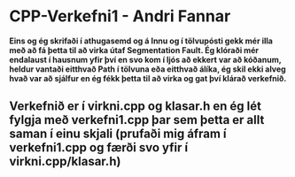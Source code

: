 # CPP-Verkefni1 - Andri Fannar
**Eins og ég skrifaði í athugasemd og á Innu og í tölvupósti gekk mér illa með að fá þetta til að virka útaf Segmentation Fault. Ég klóraði mér endalaust í hausnum yfir því en svo kom í ljós að ekkert var að kóðanum, heldur vantaði eitthvað Path í tölvuna eða eitthvað álíka, ég skil ekki alveg hvað var að sjálfur en ég fékk þetta til að virka og gat því klárað verkefnið.**  
## Verkefnið er í virkni.cpp og klasar.h en ég lét fylgja með verkefni1.cpp þar sem þetta er allt saman í einu skjali (prufaði mig áfram í verkefni1.cpp og færði svo yfir í virkni.cpp/klasar.h)
